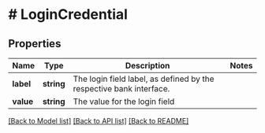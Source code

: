 # # LoginCredential

## Properties

Name | Type | Description | Notes
------------ | ------------- | ------------- | -------------
**label** | **string** | The login field label, as defined by the respective bank interface. |
**value** | **string** | The value for the login field |

[[Back to Model list]](../../README.md#models) [[Back to API list]](../../README.md#endpoints) [[Back to README]](../../README.md)
